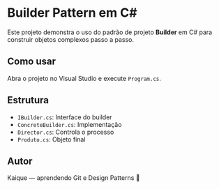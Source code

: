 # Builder Pattern em C#

Este projeto demonstra o uso do padrão de projeto **Builder** em C# para construir objetos complexos passo a passo.

## Como usar

Abra o projeto no Visual Studio e execute `Program.cs`.

## Estrutura

- `IBuilder.cs`: Interface do builder
- `ConcreteBuilder.cs`: Implementação
- `Director.cs`: Controla o processo
- `Produto.cs`: Objeto final

## Autor

Kaique — aprendendo Git e Design Patterns 🚀